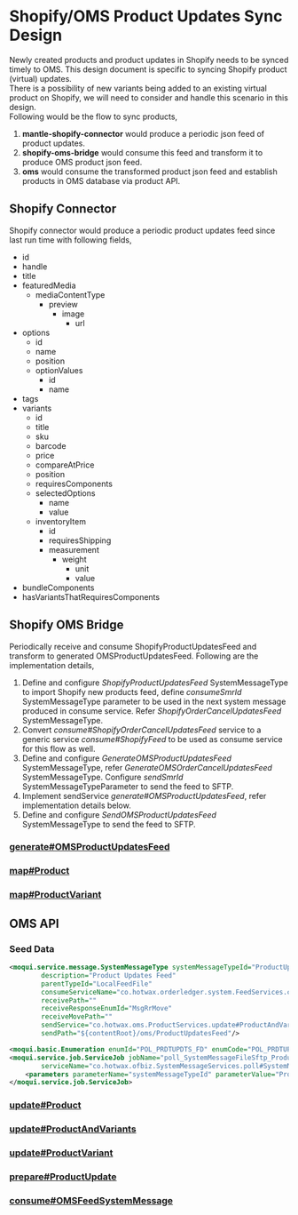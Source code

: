 # Shopify/OMS Product Updates Sync Design

Newly created products and product updates in Shopify needs to be synced timely to OMS. This design document is specific to syncing Shopify product (virtual) updates.  
There is a possibility of new variants being added to an existing virtual product on Shopify, we will need to consider and handle this scenario in this design.  
Following would be the flow to sync products,
1. **mantle-shopify-connector** would produce a periodic json feed of product updates.
2. **shopify-oms-bridge** would consume this feed and transform it to produce OMS product json feed.
3. **oms** would consume the transformed product json feed and establish products in OMS database via product API.

## Shopify Connector
Shopify connector would produce a periodic product updates feed since last run time with following fields,
* id
* handle
* title
* featuredMedia
    * mediaContentType
        * preview
            * image
                * url
* options
    * id
    * name
    * position
    * optionValues
        * id
        * name
* tags
* variants
    * id
    * title
    * sku
    * barcode
    * price
    * compareAtPrice
    * position
    * requiresComponents
    * selectedOptions
        * name
        * value
    * inventoryItem
        * id
        * requiresShipping
        * measurement
            * weight
                * unit
                * value
* bundleComponents
* hasVariantsThatRequiresComponents

## Shopify OMS Bridge

Periodically receive and consume ShopifyProductUpdatesFeed and transform to generated OMSProductUpdatesFeed.
Following are the implementation details,
1. Define and configure *ShopifyProductUpdatesFeed* SystemMessageType to import Shopify new products feed, define *consumeSmrId* SystemMessageType parameter to be used in the next system message produced in consume service. Refer *ShopifyOrderCancelUpdatesFeed* SystemMessageType.
2. Convert *consume#ShopifyOrderCancelUpdatesFeed* service to a generic service *consume#ShopifyFeed* to be used as consume service for this flow as well.
3. Define and configure *GenerateOMSProductUpdatesFeed* SystemMessageType, refer *GenerateOMSOrderCancelUpdatesFeed* SystemMessageType. Configure *sendSmrId* SystemMessageTypeParameter to send the feed to SFTP.
4. Implement sendService *generate#OMSProductUpdatesFeed*, refer implementation details below.
5. Define and configure *SendOMSProductUpdatesFeed* SystemMessageType to send the feed to SFTP.

### [generate#OMSProductUpdatesFeed](generateOMSProductUpdatesFeed.md)

### [map#Product](mapProduct.md)

### [map#ProductVariant](mapProductVariant.md)

## OMS API

### Seed Data
```xml
<moqui.service.message.SystemMessageType systemMessageTypeId="ProductUpdatesFeed"
        description="Product Updates Feed"
        parentTypeId="LocalFeedFile"
        consumeServiceName="co.hotwax.orderledger.system.FeedServices.consume#OMSFeedSystemMessage"
        receivePath=""
        receiveResponseEnumId="MsgRrMove"
        receiveMovePath=""
        sendService="co.hotwax.oms.ProductServices.update#ProductAndVariants"
        sendPath="${contentRoot}/oms/ProductUpdatesFeed"/>

<moqui.basic.Enumeration enumId="POL_PRDTUPDTS_FD" enumCode="POL_PRDTUPDTS_FD" description="Poll Product Updates Feed" enumTypeId="PRODUCT_SYS_JOB"/>
<moqui.service.job.ServiceJob jobName="poll_SystemMessageFileSftp_ProductUpdatesFeed" jobTypeEnumId="POL_PRDTUPDTS_FD" description="Poll Product Updates Feed"
        serviceName="co.hotwax.ofbiz.SystemMessageServices.poll#SystemMessageFileSftp" cronExpression="0 0 * * * ?" paused="Y">
    <parameters parameterName="systemMessageTypeId" parameterValue="ProductUpdatesFeed"/>
</moqui.service.job.ServiceJob>
```

### [update#Product](../oms/updateProduct.md)

### [update#ProductAndVariants](updateProductAndVariants.md)

### [update#ProductVariant](updateProductVariant.md)

### [prepare#ProductUpdate](prepareProductUpdate.md)

### [consume#OMSFeedSystemMessage](../order-ledger/consumeOMSFeedSystemMessage.md)
